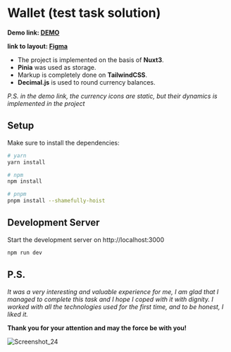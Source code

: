 # Wallet (test task solution)

**Demo link: [DEMO](https://crypto-wallet-demo.vercel.app/)**

**link to layout: [Figma](https://www.figma.com/file/bjVEJ53RcPVgIaKyWb4UvT/Test-Wallet?t=DizkVUzok7iZ6dbw-0)**

- The project is implemented on the basis of **Nuxt3**.
- **Pinia** was used as storage.
- Markup is completely done on **TailwindCSS**.
- **Decimal.js** is used to round currency balances.

*P.S. in the demo link, the currency icons are static, but their dynamics is implemented in the project*

## Setup

Make sure to install the dependencies:

```bash
# yarn
yarn install

# npm
npm install

# pnpm
pnpm install --shamefully-hoist
```

## Development Server

Start the development server on http://localhost:3000

```bash
npm run dev
```

## P.S.
*It was a very interesting and valuable experience for me, I am glad that I managed to complete this task and I hope I coped with it with dignity. I worked with all the technologies used for the first time, and to be honest, I liked it.*

**Thank you for your attention and may the force be with you!**

![Screenshot_24](https://user-images.githubusercontent.com/106682607/202654715-f6228485-9f13-495c-b4aa-e332e7f48f2a.png)
